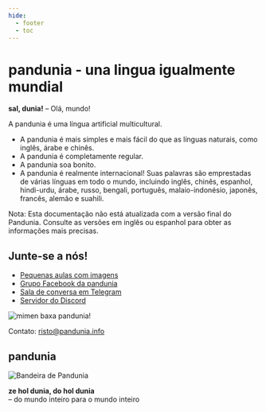 ```yaml
---
hide:
  - footer
  - toc
---
```


# pandunia - una lingua igualmente mundial

**sal, dunia!**
– Olá, mundo!

A pandunia é uma língua artificial multicultural.

- A pandunia é mais simples e mais fácil do que as línguas naturais, como inglês, árabe e chinês.
- A pandunia é completamente regular.
- A pandunia soa bonito.
- A pandunia é realmente internacional! Suas palavras são emprestadas de várias línguas em todo o mundo, incluindo inglês, chinês, espanhol, hindi-urdu, árabe, russo, bengali, português, malaio-indonésio, japonês, francês, alemão e suahili.

Nota: Esta documentação não está atualizada com a versão final do Pandunia. Consulte as versões em inglês ou espanhol para obter as informações mais precisas.

## Junte-se a nós!

- [Pequenas aulas com imagens](http://www.pandunia.info/pandunia/mini_xula.html)
- [Grupo Facebook da pandunia](http://www.facebook.com/groups/pandunia)
- [Sala de conversa em Telegram](https://t.me/pandunia_grupe)
- [Servidor do Discord](https://discord.gg/jf5GHcHXKk)

![](http://www.pandunia.info/grafe/mome_loga_pandunia.png "mimen baxa pandunia!")

Contato: risto@pandunia.info

## pandunia

![](http://www.pandunia.info/grafe/bandera.png "Bandeira de Pandunia")

**ze hol dunia, do hol dunia**  
– do mundo inteiro para o mundo inteiro
